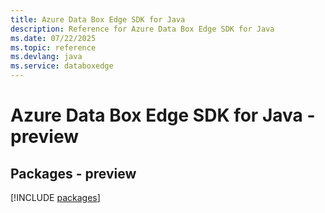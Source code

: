 ```yaml
---
title: Azure Data Box Edge SDK for Java
description: Reference for Azure Data Box Edge SDK for Java
ms.date: 07/22/2025
ms.topic: reference
ms.devlang: java
ms.service: databoxedge
---
```

# Azure Data Box Edge SDK for Java - preview
## Packages - preview
[!INCLUDE [packages](data-box-edge-index.md)]